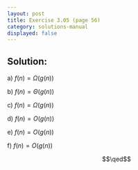 ```yaml
---
layout: post
title: Exercise 3.05 (page 56)
category: solutions-manual
displayed: false
---
```


## Solution:

a) $f(n) = \Omega(g(n))$

b) $f(n) = \Theta(g(n))$

c) $f(n) = \Omega(g(n))$

d) $f(n) = O(g(n))$

e) $f(n) = O(g(n))$

f) $f(n) = O(g(n))$

$$\qed$$